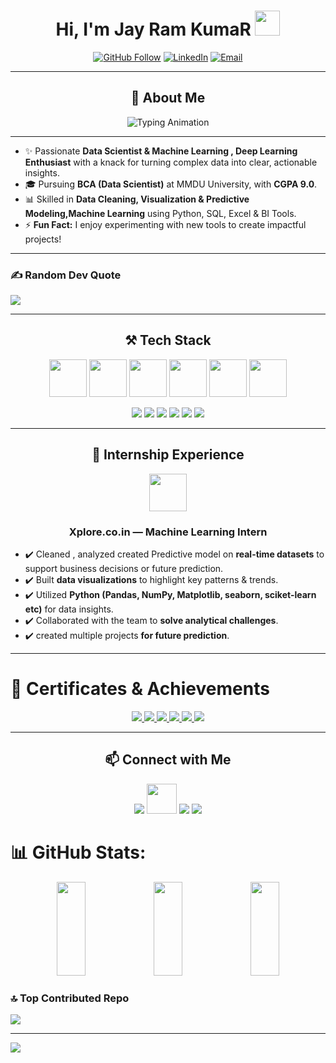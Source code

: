 <h1 align="center">Hi, I'm Jay Ram KumaR <img src="https://media.giphy.com/media/hvRJCLFzcasrR4ia7z/giphy.gif" width="40"></h1>

<p align="center">
  <a href="https://github.com/jayram10125"><img src="https://img.shields.io/github/followers/surajpathak23?label=GitHub&style=social" alt="GitHub Follow"></a>
  <a href="https://www.linkedin.com/in/jay-ram-kumar-115592292/"><img src="https://img.shields.io/badge/LinkedIn-2.1k-blue?style=social&logo=linkedin&logoColor=white" alt="LinkedIn"></a>
  <a href="mailto:jayraam.10125@gmail.com"><img src="https://img.shields.io/badge/Email-D14836?style=flat-square&logo=gmail&logoColor=white" alt="Email"></a>
</p>

---


<h2 align="center">💫 About Me</h2>

<div align="center">
  <img src="https://readme-typing-svg.herokuapp.com?font=Fira+Code&weight=600&size=24&pause=1000&color=36BCF7&center=true&vCenter=true&random=false&width=700&lines=Data+Analyst+%7C+ML+Enthusiast;Transforming+Data+into+Actionable+Insights;Python+%7C+SQL+%7C+Power+BI+%7C+Excel;Always+Learning+New+Tech+%F0%9F%9A%80" alt="Typing Animation" />
</div>


---

* ✨ Passionate **Data Scientist & Machine Learning , Deep Learning Enthusiast** with a knack for turning complex data into clear, actionable insights.
* 🎓 Pursuing **BCA (Data Scientist)** at MMDU University, with **CGPA 9.0**.
* 📊 Skilled in **Data Cleaning, Visualization & Predictive Modeling,Machine Learning** using Python, SQL, Excel & BI Tools.
* ⚡ **Fun Fact:** I enjoy experimenting with new tools to create impactful projects!

---
### ✍️ Random Dev Quote
![](https://quotes-github-readme.vercel.app/api?type=horizontal&theme=radical)

---

<h2 align="center">⚒️ Tech Stack</h2>

<p align="center">
  <!-- Main Tools -->
  <a href="https://www.python.org/"><img src="https://skillicons.dev/icons?i=python" width="60" height="60" /></a>
  <a href="https://isocpp.org/"><img src="https://skillicons.dev/icons?i=cpp" width="60" height="60" /></a>
  <a href="https://www.mysql.com/"><img src="https://skillicons.dev/icons?i=mysql" width="60" height="60" /></a>
  <a href="https://git-scm.com/"><img src="https://skillicons.dev/icons?i=git" width="60" height="60" /></a>
  <a href="https://github.com/"><img src="https://skillicons.dev/icons?i=github" width="60" height="60" /></a>
  <a href="https://code.visualstudio.com/"><img src="https://skillicons.dev/icons?i=vscode" width="60" height="60" /></a>
</p>

<p align="center">
  <!-- Libraries -->
  <img src="https://img.shields.io/badge/Pandas-150458?style=for-the-badge&logo=pandas&logoColor=white">
  <img src="https://img.shields.io/badge/Numpy-013243?style=for-the-badge&logo=numpy&logoColor=white">
  <img src="https://img.shields.io/badge/Matplotlib-F8766D?style=for-the-badge&logo=matplotlib&logoColor=white">
  <img src="https://img.shields.io/badge/Scikit--learn-0F4C81?style=for-the-badge&logo=scikit-learn&logoColor=white">
  <img src="https://img.shields.io/badge/Excel-217346?style=for-the-badge&logo=microsoft-excel&logoColor=white">
  <img src="https://img.shields.io/badge/PowerBI-F2C811?style=for-the-badge&logo=microsoft-power-bi&logoColor=black">
</p>

---



<h2 align="center">🎯 Internship Experience</h2>

<div align="center">
  <a href="https://www.xplore.co.in/"><img src="https://user-images.githubusercontent.com/74038190/190445766-3d71927c-3676-43b9-a938-4e892c57c48f.gif" width="60" /></a>
  <h3>Xplore.co.in — Machine Learning Intern</h3>
</div>

* ✔️ Cleaned , analyzed created Predictive model on  **real-time datasets** to support business decisions or future prediction.
* ✔️ Built **data visualizations** to highlight key patterns & trends.
* ✔️ Utilized **Python (Pandas, NumPy, Matplotlib, seaborn, sciket-learn etc)** for data insights.
* ✔️ Collaborated with the team to **solve analytical challenges**.
* ✔️ created multiple projects  **for future prediction**.

---
# 📜 Certificates & Achievements  

<p align="center">
  <a href="https://courses.cognitiveclass.ai/certificates/94d861a032254e35b212fb338558dfae#">
    <img src="https://img.shields.io/badge/Python%20101%20for%20Data%20Science-IBM-FF6F00?style=for-the-badge&logo=python&logoColor=white">
  </a>

  <a href="https://www.linkedin.com/posts/jay-ram-kumar-115592292_forage-certificate-activity-7349850072714530817-r8ZQ?utm_source=share&utm_medium=member_desktop&rcm=ACoAAEbrwyEBypzPIychxGPRttCm6rrZGhmu-78">
    <img src="https://img.shields.io/badge/Quantium-Data%20Analytics-1D3557?style=for-the-badge&logo=google-analytics&logoColor=white">
  </a>

  <a href="https://www.linkedin.com/posts/jay-ram-kumar-115592292_certificate-of-completion-activity-7349838580397088768-UfbH?utm_source=share&utm_medium=member_desktop&rcm=ACoAAEbrwyEBypzPIychxGPRttCm6rrZGhmu-78">
    <img src="https://img.shields.io/badge/Intro%20to%20Career%20Skills-Data%20Analytics-2A9D8F?style=for-the-badge&logo=databricks&logoColor=white">
  </a>

  <a href="https://www.linkedin.com/posts/jay-ram-kumar-115592292_certificate-of-completion-activity-7349503872530337792-cw2A?utm_source=share&utm_medium=member_desktop&rcm=ACoAAEbrwyEBypzPIychxGPRttCm6rrZGhmu-78">
    <img src="https://img.shields.io/badge/Machine%20Learning%20with%20Python-Completed-264653?style=for-the-badge&logo=scikit-learn&logoColor=white">
  </a>

  <a href="https://www.linkedin.com/posts/jay-ram-kumar-115592292_exciting-to-share-i-have-just-completed-activity-7280143326337495040-lFWG?utm_source=share&utm_medium=member_desktop&rcm=ACoAAEbrwyEBypzPIychxGPRttCm6rrZGhmu-78">
    <img src="https://img.shields.io/badge/C++-Certification-00599C?style=for-the-badge&logo=c%2B%2B&logoColor=white">
  </a>

  <a href="https://www.linkedin.com/in/jay-ram-kumar-115592292/recent-activity/all/">
    <img src="https://img.shields.io/badge/See%20More-LinkedIn%20Achievements-0A66C2?style=for-the-badge&logo=linkedin&logoColor=white">
  </a>
</p>


---

<h2 align="center">📫 Connect with Me</h2>

<p align="center">
  <a href="https://www.linkedin.com/in/jay-ram-kumar-115592292"><img src="https://img.icons8.com/color/48/000000/linkedin.png"/></a>
  <a href="https://github.com/jayram10125"><img src="https://img.icons8.com/ios11/512/EBEBEB/github.png" width="48" height="48" /></a>
  <a href="mailto:jayram.10125@gmail.com"><img src="https://img.icons8.com/fluency/48/000000/email.png"/></a>
  <a href="https://wa.me/7360847928"><img src="https://img.icons8.com/color/48/000000/whatsapp.png"/></a>
</p>

# 📊 GitHub Stats:

<p align="center">
    <img src="https://github-readme-stats.vercel.app/api/top-langs/?username=jayram10125&theme=dark&hide_border=false&include_all_commits=false&count_private=false&layout=compact" height="150" width="30%" />
  <img src="https://github-readme-stats.vercel.app/api?username=jayram10125&theme=dark&hide_border=false&include_all_commits=false&count_private=false" height="150" width="30%"/>
  <img src="https://nirzak-streak-stats.vercel.app/?user=jayram10125&theme=dark&hide_border=false" height="150" width="30%" />

</p>




### 🔝 Top Contributed Repo
![](https://github-contributor-stats.vercel.app/api?username=jayram10125&limit=5&theme=dark&combine_all_yearly_contributions=true)

---
[![](https://visitcount.itsvg.in/api?id=jayram10125&icon=0&color=0)](https://visitcount.itsvg.in)

<!-- Proudly created with GPRM ( https://gprm.itsvg.in ) -->
